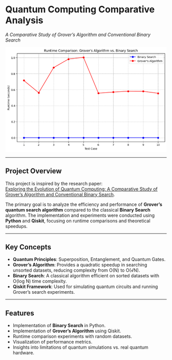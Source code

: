 # Quantum Computing Comparative Analysis  
_A Comparative Study of Grover’s Algorithm and Conventional Binary Search_

![Project Overview](download.png)  

---

## Project Overview
This project is inspired by the research paper:  
[Exploring the Evolution of Quantum Computing: A Comparative Study of Grover’s Algorithm and Conventional Binary Search](https://doi.org/10.23880/oajda-16000153).

The primary goal is to analyze the efficiency and performance of **Grover’s quantum search algorithm** compared to the classical **Binary Search** algorithm. The implementation and experiments were conducted using **Python** and **Qiskit**, focusing on runtime comparisons and theoretical speedups.

---

## Key Concepts
- **Quantum Principles**: Superposition, Entanglement, and Quantum Gates.  
- **Grover’s Algorithm**: Provides a quadratic speedup in searching unsorted datasets, reducing complexity from O(N) to O(√N).  
- **Binary Search**: A classical algorithm efficient on sorted datasets with O(log N) time complexity.  
- **Qiskit Framework**: Used for simulating quantum circuits and running Grover’s search experiments.

---

## Features
- Implementation of **Binary Search** in Python.  
- Implementation of **Grover’s Algorithm** using Qiskit.  
- Runtime comparison experiments with random datasets.  
- Visualization of performance metrics.  
- Insights into limitations of quantum simulations vs. real quantum hardware.  

